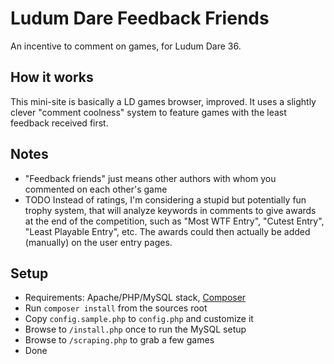 # Ludum Dare Feedback Friends

An incentive to comment on games, for Ludum Dare 36.

## How it works

This mini-site is basically a LD games browser, improved. It uses a slightly clever "comment coolness" system to feature games with the least feedback received first.

## Notes

* "Feedback friends" just means other authors with whom you commented on each other's game
* TODO Instead of ratings, I'm considering a stupid but potentially fun trophy system, that will analyze keywords in comments to give awards at the end of the competition, such as "Most WTF Entry", "Cutest Entry", "Least Playable Entry", etc. The awards could then actually be added (manually) on the user entry pages.

## Setup

* Requirements: Apache/PHP/MySQL stack, [Composer](https://getcomposer.org/)
* Run `composer install` from the sources root
* Copy `config.sample.php` to `config.php` and customize it
* Browse to `/install.php` once to run the MySQL setup
* Browse to `/scraping.php` to grab a few games
* Done
